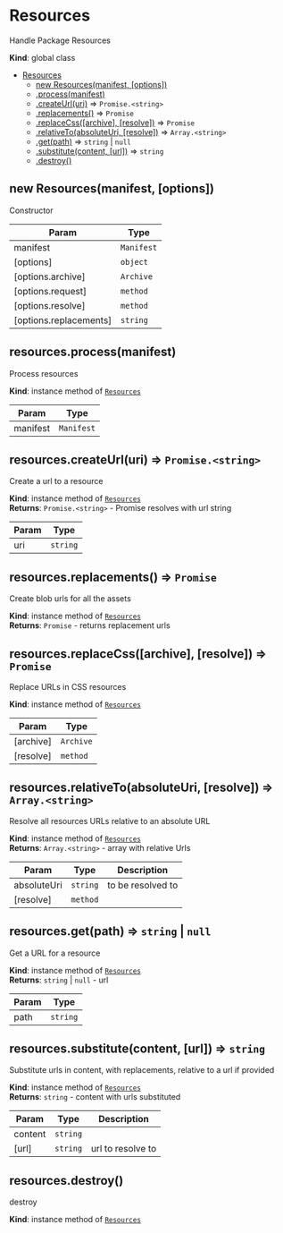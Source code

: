 <a name="Resources"></a>

# Resources
Handle Package Resources

**Kind**: global class  

* [Resources](#Resources)
    * [new Resources(manifest, [options])](#new_Resources_new)
    * [.process(manifest)](#Resources+process)
    * [.createUrl(uri)](#Resources+createUrl) ⇒ <code>Promise.&lt;string&gt;</code>
    * [.replacements()](#Resources+replacements) ⇒ <code>Promise</code>
    * [.replaceCss([archive], [resolve])](#Resources+replaceCss) ⇒ <code>Promise</code>
    * [.relativeTo(absoluteUri, [resolve])](#Resources+relativeTo) ⇒ <code>Array.&lt;string&gt;</code>
    * [.get(path)](#Resources+get) ⇒ <code>string</code> \| <code>null</code>
    * [.substitute(content, [url])](#Resources+substitute) ⇒ <code>string</code>
    * [.destroy()](#Resources+destroy)

<a name="new_Resources_new"></a>

## new Resources(manifest, [options])
Constructor


| Param | Type |
| --- | --- |
| manifest | <code>Manifest</code> | 
| [options] | <code>object</code> | 
| [options.archive] | <code>Archive</code> | 
| [options.request] | <code>method</code> | 
| [options.resolve] | <code>method</code> | 
| [options.replacements] | <code>string</code> | 

<a name="Resources+process"></a>

## resources.process(manifest)
Process resources

**Kind**: instance method of [<code>Resources</code>](#Resources)  

| Param | Type |
| --- | --- |
| manifest | <code>Manifest</code> | 

<a name="Resources+createUrl"></a>

## resources.createUrl(uri) ⇒ <code>Promise.&lt;string&gt;</code>
Create a url to a resource

**Kind**: instance method of [<code>Resources</code>](#Resources)  
**Returns**: <code>Promise.&lt;string&gt;</code> - Promise resolves with url string  

| Param | Type |
| --- | --- |
| uri | <code>string</code> | 

<a name="Resources+replacements"></a>

## resources.replacements() ⇒ <code>Promise</code>
Create blob urls for all the assets

**Kind**: instance method of [<code>Resources</code>](#Resources)  
**Returns**: <code>Promise</code> - returns replacement urls  
<a name="Resources+replaceCss"></a>

## resources.replaceCss([archive], [resolve]) ⇒ <code>Promise</code>
Replace URLs in CSS resources

**Kind**: instance method of [<code>Resources</code>](#Resources)  

| Param | Type |
| --- | --- |
| [archive] | <code>Archive</code> | 
| [resolve] | <code>method</code> | 

<a name="Resources+relativeTo"></a>

## resources.relativeTo(absoluteUri, [resolve]) ⇒ <code>Array.&lt;string&gt;</code>
Resolve all resources URLs relative to an absolute URL

**Kind**: instance method of [<code>Resources</code>](#Resources)  
**Returns**: <code>Array.&lt;string&gt;</code> - array with relative Urls  

| Param | Type | Description |
| --- | --- | --- |
| absoluteUri | <code>string</code> | to be resolved to |
| [resolve] | <code>method</code> |  |

<a name="Resources+get"></a>

## resources.get(path) ⇒ <code>string</code> \| <code>null</code>
Get a URL for a resource

**Kind**: instance method of [<code>Resources</code>](#Resources)  
**Returns**: <code>string</code> \| <code>null</code> - url  

| Param | Type |
| --- | --- |
| path | <code>string</code> | 

<a name="Resources+substitute"></a>

## resources.substitute(content, [url]) ⇒ <code>string</code>
Substitute urls in content, with replacements,
relative to a url if provided

**Kind**: instance method of [<code>Resources</code>](#Resources)  
**Returns**: <code>string</code> - content with urls substituted  

| Param | Type | Description |
| --- | --- | --- |
| content | <code>string</code> |  |
| [url] | <code>string</code> | url to resolve to |

<a name="Resources+destroy"></a>

## resources.destroy()
destroy

**Kind**: instance method of [<code>Resources</code>](#Resources)  
